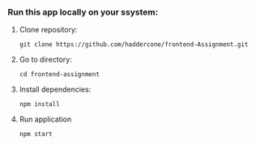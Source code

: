 ### Run this app locally on your ssystem:
1. Clone repository:
    ```
    git clone https://github.com/haddercone/frontend-Assignment.git
    ```
2. Go to directory:
    ```
    cd frontend-assignment
    ```

3. Install dependencies:
    ```
    npm install

    ```

4. Run application
    ```
    npm start
    ```